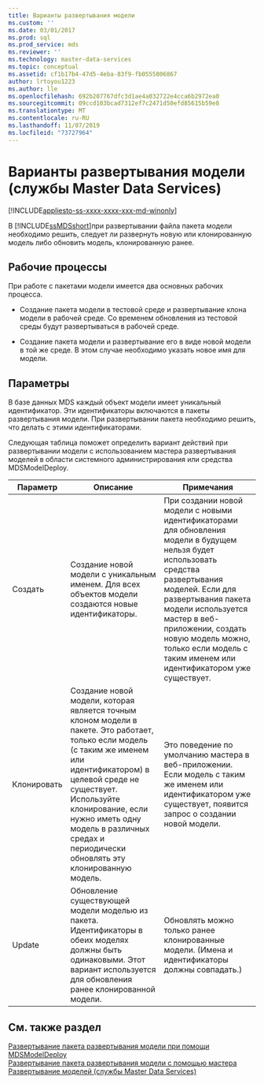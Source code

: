 ```yaml
---
title: Варианты развертывания модели
ms.custom: ''
ms.date: 03/01/2017
ms.prod: sql
ms.prod_service: mds
ms.reviewer: ''
ms.technology: master-data-services
ms.topic: conceptual
ms.assetid: cf1b17b4-47d5-4eba-83f9-fb0555806867
author: lrtoyou1223
ms.author: lle
ms.openlocfilehash: 692b207767dfc3d1ae4a032722e4cca6b2972ea0
ms.sourcegitcommit: 09ccd103bcad7312ef7c2471d50efd85615b59e8
ms.translationtype: MT
ms.contentlocale: ru-RU
ms.lasthandoff: 11/07/2019
ms.locfileid: "73727964"
---
```

# <a name="model-deployment-options-master-data-services"></a>Варианты развертывания модели (службы Master Data Services)

[!INCLUDE[appliesto-ss-xxxx-xxxx-xxx-md-winonly](../includes/appliesto-ss-xxxx-xxxx-xxx-md-winonly.md)]

  В [!INCLUDE[ssMDSshort](../includes/ssmdsshort-md.md)]при развертывании файла пакета модели необходимо решить, следует ли развернуть новую или клонированную модель либо обновить модель, клонированную ранее.  
  
## <a name="workflows"></a>Рабочие процессы  
 При работе с пакетами модели имеется два основных рабочих процесса.  
  
-   Создание пакета модели в тестовой среде и развертывание клона модели в рабочей среде. Со временем обновления из тестовой среды будут развертываться в рабочей среде.  
  
-   Создание пакета модели и развертывание его в виде новой модели в той же среде. В этом случае необходимо указать новое имя для модели.  
  
## <a name="options"></a>Параметры  
 В базе данных MDS каждый объект модели имеет уникальный идентификатор. Эти идентификаторы включаются в пакеты развертывания модели. При развертывании пакета необходимо решить, что делать с этими идентификаторами.  
  
 Следующая таблица поможет определить вариант действий при развертывании модели с использованием мастера развертывания моделей в области системного администрирования или средства MDSModelDeploy.  
  
|Параметр|Описание|Примечания|  
|------------|-----------------|-----------|  
|Создать|Создание новой модели с уникальным именем. Для всех объектов модели создаются новые идентификаторы.|При создании новой модели с новыми идентификаторами для обновления модели в будущем нельзя будет использовать средства развертывания моделей. Если для развертывания пакета модели используется мастер в веб-приложении, создать новую модель можно, только если модель с таким именем или идентификатором уже существует.|  
|Клонировать|Создание новой модели, которая является точным клоном модели в пакете. Это работает, только если модель (с таким же именем или идентификатором) в целевой среде не существует. Используйте клонирование, если нужно иметь одну модель в различных средах и периодически обновлять эту клонированную модель.|Это поведение по умолчанию мастера в веб-приложении. Если модель с таким же именем или идентификатором уже существует, появится запрос о создании новой модели.|  
|Update|Обновление существующей модели моделью из пакета. Идентификаторы в обеих моделях должны быть одинаковыми. Этот вариант используется для обновления ранее клонированной модели.|Обновлять можно только ранее клонированные модели. (Имена и идентификаторы должны совпадать.)|  
  
## <a name="see-also"></a>См. также раздел  
 [Развертывание пакета развертывания модели при помощи MDSModelDeploy](../master-data-services/deploy-a-model-deployment-package-by-using-mdsmodeldeploy.md)   
 [Развертывание пакета развертывания модели с помощью мастера](../master-data-services/deploy-a-model-deployment-package-by-using-the-wizard.md)   
 [Развертывание моделей (службы Master Data Services)](../master-data-services/deploying-models-master-data-services.md)  
  
  
